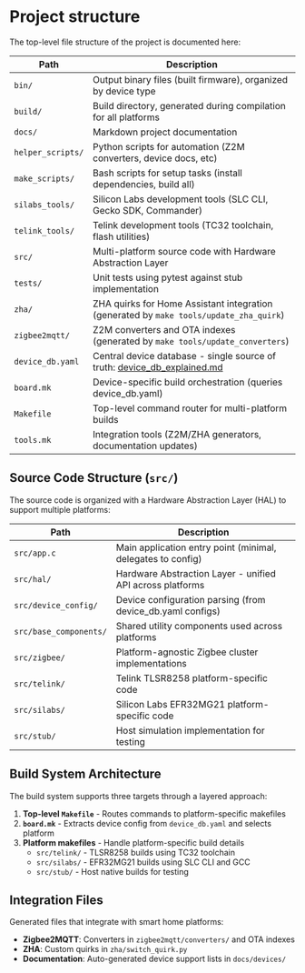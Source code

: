 # Project structure

The top-level file structure of the project is documented here:

| Path              | Description                                                                                          |
| ----------------- | ---------------------------------------------------------------------------------------------------- |
| `bin/`            | Output binary files (built firmware), organized by device type                                       |
| `build/`          | Build directory, generated during compilation for all platforms                                      |
| `docs/`           | Markdown project documentation                                                                       |
| `helper_scripts/` | Python scripts for automation (Z2M converters, device docs, etc)                                     |
| `make_scripts/`   | Bash scripts for setup tasks (install dependencies, build all)                                       |
| `silabs_tools/`   | Silicon Labs development tools (SLC CLI, Gecko SDK, Commander)                                       |
| `telink_tools/`   | Telink development tools (TC32 toolchain, flash utilities)                                           |
| `src/`            | Multi-platform source code with Hardware Abstraction Layer                                           |
| `tests/`          | Unit tests using pytest against stub implementation                                                  |
| `zha/`            | ZHA quirks for Home Assistant integration <br> (generated by `make tools/update_zha_quirk`)          |
| `zigbee2mqtt/`    | Z2M converters and OTA indexes <br> (generated by `make tools/update_converters`)                    |
| `device_db.yaml`  | Central device database - single source of truth: [device_db_explained.md](./device_db_explained.md) |
| `board.mk`        | Device-specific build orchestration (queries device_db.yaml)                                         |
| `Makefile`        | Top-level command router for multi-platform builds                                                   |
| `tools.mk`        | Integration tools (Z2M/ZHA generators, documentation updates)                                        |

## Source Code Structure (`src/`)

The source code is organized with a Hardware Abstraction Layer (HAL) to support multiple platforms:

| Path                   | Description                                                 |
| ---------------------- | ----------------------------------------------------------- |
| `src/app.c`            | Main application entry point (minimal, delegates to config) |
| `src/hal/`             | Hardware Abstraction Layer - unified API across platforms   |
| `src/device_config/`   | Device configuration parsing (from device_db.yaml configs)  |
| `src/base_components/` | Shared utility components used across platforms             |
| `src/zigbee/`          | Platform-agnostic Zigbee cluster implementations            |
| `src/telink/`          | Telink TLSR8258 platform-specific code                      |
| `src/silabs/`          | Silicon Labs EFR32MG21 platform-specific code               |
| `src/stub/`            | Host simulation implementation for testing                  |

## Build System Architecture

The build system supports three targets through a layered approach:

1. **Top-level `Makefile`** - Routes commands to platform-specific makefiles
2. **`board.mk`** - Extracts device config from `device_db.yaml` and selects platform
3. **Platform makefiles** - Handle platform-specific build details
   - `src/telink/` - TLSR8258 builds using TC32 toolchain
   - `src/silabs/` - EFR32MG21 builds using SLC CLI and GCC
   - `src/stub/` - Host native builds for testing

## Integration Files

Generated files that integrate with smart home platforms:

- **Zigbee2MQTT**: Converters in `zigbee2mqtt/converters/` and OTA indexes
- **ZHA**: Custom quirks in `zha/switch_quirk.py`
- **Documentation**: Auto-generated device support lists in `docs/devices/`
